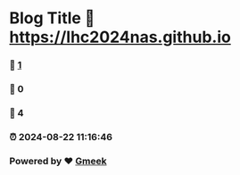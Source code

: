 # Blog Title :link: https://lhc2024nas.github.io 
### :page_facing_up: [1](https://lhc2024nas.github.io/tag.html) 
### :speech_balloon: 0 
### :hibiscus: 4 
### :alarm_clock: 2024-08-22 11:16:46 
### Powered by :heart: [Gmeek](https://github.com/Meekdai/Gmeek)
